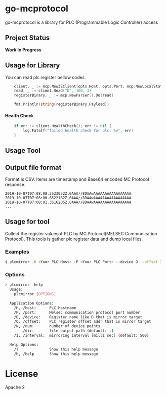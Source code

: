 # go-mcprotocol

go-mcprotocol is a library for PLC (Programmable Logic Controller) access

## Project Status

**Work In Progress**

## Usage for Library

You can read plc register bellow codes.

```go
	client, _ := mcp.New3EClient(opts.Host, opts.Port, mcp.NewLocalStation())
	read, _ := client.Read("D", 100, 3)
	registerBinary, _ := mcp.NewParser().Do(read)

	fmt.Println(string(registerBinary.Payload))
```

#### Health Check

```go
	if err := client.HealthCheck(); err != nil {
		log.Fatalf("failed health check for plc: %v", err)
	}
```

## Usage Tool

## Output file format

Format is CSV. Items are timestamp and Base64 encoded MC Protocol response.

```csv
2019-10-07T07:08:00.3623052Z,0AAA//8DAAwAAAAAAAAAAAAAAAAA
2019-10-07T07:08:00.8622182Z,0AAA//8DAAwAAAAAAAAAAAAAAAAA
2019-10-07T07:08:01.3616205Z,0AAA//8DAAwAAAAAAAAAAAAAAAAA
...
```

## Usage for tool

Collect the register values​of PLC by MC Protocol(MELSEC Communication Protocol).
This tools is gather plc register data and dump local files.

### Examples

```bash
$ plcmirror -H <Your PLC Host> -P <Your PLC Port> --device D --offset 100 --num 10 --dir /var/log/plcmirror
```

### Options

```bash
> plcmirror -help
  Usage:
    plcmirror [OPTIONS]
  
  Application Options:
    /H, /host:      PLC hostname
    /P, /port:      Melsec communication protocol port number
    /D, /device:    Register name like D that is mirror target
    /O, /offset:    PLC register offset addr that is mirror target
    /N, /num:       number of device points
        /dir:       file output path (default: .)
    /I, /interval:  mirroring interval [milli sec] (default: 500)
  
  Help Options:
    /?              Show this help message
    /h, /help       Show this help message
```



# License
Apache 2
